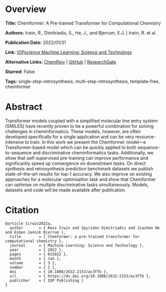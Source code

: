 # Overview
**Title:**
Chemformer: A Pre-trained Transformer for Computational Chemistry

**Authors:**
Irwin, R., Dimitriadis, S., He, J., and Bjerrum, E.J. |
Irwin, R. et al.

**Publication Date:**
2022/01/31

**Link:**
[IOPscience Machine Learning: Science and Technology](https://iopscience.iop.org/article/10.1088/2632-2153/ac3ffb)

**Alternative Links:**
[ChemRxiv](https://chemrxiv.org/engage/chemrxiv/article-details/60ee8a3eb95bdd06d062074b) |
[GitHub](https://github.com/MolecularAI/Chemformer) |
[ResearchGate](https://www.researchgate.net/publication/356865938_Chemformer_A_Pre-Trained_Transformer_for_Computational_Chemistry)

**Starred:**
False

**Tags:**
single-step-retrosynthesis, multi-step-retrosynthesis, template-free, chemformer


# Abstract
Transformer models coupled with a simplified molecular line entry system (SMILES) have recently proven to be a powerful combination for solving challenges in cheminformatics.
These models, however, are often developed specifically for a single application and can be very resource-intensive to train.
In this work we present the Chemformer model—a Transformer-based model which can be quickly applied to both sequence-to-sequence and discriminative cheminformatics tasks.
Additionally, we show that self-supervised pre-training can improve performance and significantly speed up convergence on downstream tasks.
On direct synthesis and retrosynthesis prediction benchmark datasets we publish state-of-the-art results for top-1 accuracy.
We also improve on existing approaches for a molecular optimisation task and show that Chemformer can optimise on multiple discriminative tasks simultaneously.
Models, datasets and code will be made available after publication.


# Citation
```
@article {irwin2022a,
  author       = { Ross Irwin and Spyridon Dimitriadis and Jiazhen He and Esben Jannik Bjerrum },
  title        = { Chemformer: a pre-trained transformer for computational chemistry },
  journal      = { Machine Learning: Science and Technology },
  year         = { 2022 },
  pages        = { 015022 },
  month        = { Jan },
  volume       = { 3 },
  number       = { 1 },
  doi          = { 10.1088/2632-2153/ac3ffb },
  url          = { https://dx.doi.org/10.1088/2632-2153/ac3ffb },
  publisher    = { IOP Publishing }
}
```
